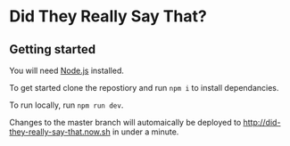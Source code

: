 # Did They Really Say That?

## Getting started

You will need [Node.js](https://nodejs.org/) installed.

To get started clone the repostiory and run `npm i` to install dependancies.

To run locally, run `npm run dev`.

Changes to the master branch will automaically be deployed to http://did-they-really-say-that.now.sh in under a minute.